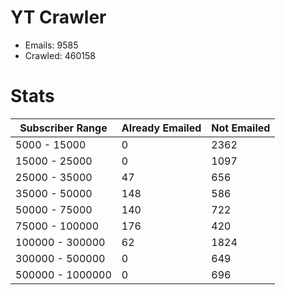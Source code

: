 # YT Crawler
- Emails: 9585
- Crawled: 460158

# Stats
| Subscriber Range  | Already Emailed | Not Emailed |
|-------|-------|-------|
| 5000 - 15000 | 0 | 2362 |
| 15000 - 25000 | 0 | 1097 |
| 25000 - 35000 | 47 | 656 |
| 35000 - 50000 | 148 | 586 |
| 50000 - 75000 | 140 | 722 |
| 75000 - 100000 | 176 | 420 |
| 100000 - 300000 | 62 | 1824 |
| 300000 - 500000 | 0 | 649 |
| 500000 - 1000000 | 0 | 696 |
